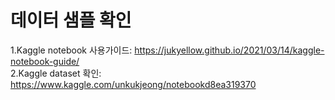# 데이터 샘플 확인

1.Kaggle notebook 사용가이드: https://jukyellow.github.io/2021/03/14/kaggle-notebook-guide/  
2.Kaggle dataset 확인: https://www.kaggle.com/unkukjeong/notebookd8ea319370  

